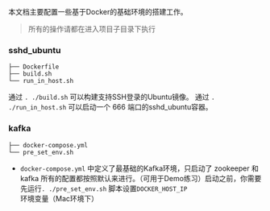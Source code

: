 本文档主要配置一些基于Docker的基础环境的搭建工作。

> 所有的操作请都在进入项目子目录下执行

### sshd_ubuntu

```
├── Dockerfile
├── build.sh
└── run_in_host.sh
```

通过 `. ./build.sh` 可以构建支持SSH登录的Ubuntu镜像。 通过 `. ./run_in_host.sh` 可以启动一个 666 端口的sshd_ubuntu容器。

### kafka

```
├── docker-compose.yml
└── pre_set_env.sh
```

- `docker-compose.yml` 中定义了最基础的Kafka环境，只启动了 zookeeper 和 kafka 所有的配置都按照默认来进行。（可用于Demo练习）启动之前，你需要先运行`. ./pre_set_env.sh` 脚本设置`DOCKER_HOST_IP`环境变量（Mac环境下）
